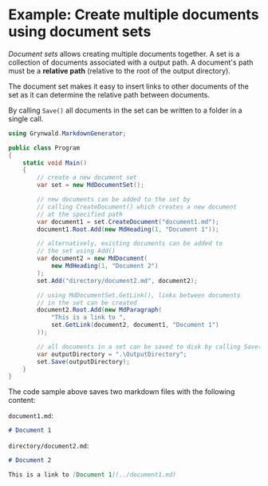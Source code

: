 # Example: Create multiple documents using document sets

*Document sets* allows creating multiple documents together. A set is a
collection of documents associated with a output path. A document's
path must be a **relative path** (relative to the root of the output directory).

The document set makes it easy to insert links to other documents of the set as
it can determine the relative path between documents.

By calling `Save()` all documents in the set can be written to a folder in
a single call.

```csharp
using Grynwald.MarkdownGenerator;

public class Program
{
    static void Main()
    {
        // create a new document set
        var set = new MdDocumentSet();

        // new documents can be added to the set by
        // calling CreateDocument() which creates a new document
        // at the specified path
        var document1 = set.CreateDocument("document1.md");
        document1.Root.Add(new MdHeading(1, "Document 1"));

        // alternatively, existing documents can be added to
        // the set using Add()
        var document2 = new MdDocument(
            new MdHeading(1, "Document 2")
        );
        set.Add("directory/document2.md", document2);

        // using MdDocumentSet.GetLink(), links between documents
        // in the set can be created
        document2.Root.Add(new MdParagraph(
            "This is a link to ",
            set.GetLink(document2, document1, "Document 1")
        ));

        // all documents in a set can be saved to disk by calling Save()
        var outputDirectory = ".\OutputDirectory";
        set.Save(outputDirectory);
    }
}
```

The code sample above saves two markdown files with the following content:

`document1.md`:

```md
# Document 1

```

`directory/document2.md`:

```md
# Document 2

This is a link to [Document 1](../document1.md)

```

